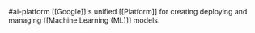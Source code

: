 #ai-platform 
[[Google]]'s unified [[Platform]] for creating deploying and managing [[Machine Learning (ML)]] models.